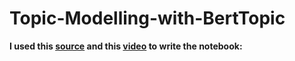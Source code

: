 # Topic-Modelling-with-BertTopic

**I used this [source](https://colab.research.google.com/drive/18YAumaPQyqUVPG6XszAEugNC6c0d3Atc?usp=sharing#scrollTo=0sPQg9Aix9mp) and this [video](https://www.youtube.com/watch?v=aDWB3u2ihy0) to write the notebook:**
